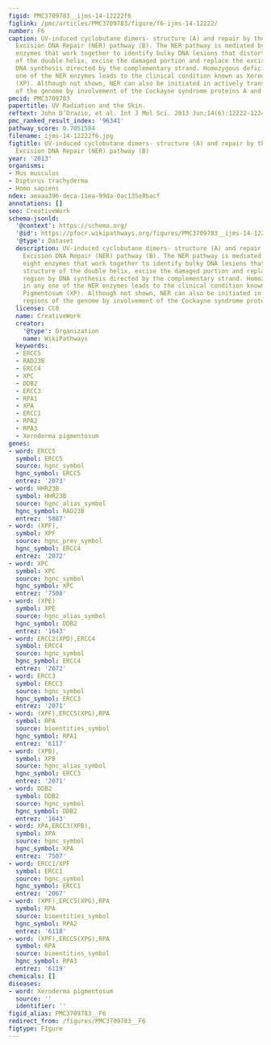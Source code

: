 ```yaml
---
figid: PMC3709783__ijms-14-12222f6
figlink: /pmc/articles/PMC3709783/figure/f6-ijms-14-12222/
number: F6
caption: UV-induced cyclobutane dimers- structure (A) and repair by the Nucleotide
  Excision DNA Repair (NER) pathway (B). The NER pathway is mediated by at least eight
  enzymes that work together to identify bulky DNA lesions that distort the structure
  of the double helix, excise the damaged portion and replace the excised region by
  DNA synthesis directed by the complementary strand. Homozygous deficiency in any
  one of the NER enzymes leads to the clinical condition known as Xeroderma Pigmentosum
  (XP). Although not shown, NER can also be initiated in actively transcribed regions
  of the genome by involvement of the Cockayne syndrome proteins A and B.
pmcid: PMC3709783
papertitle: UV Radiation and the Skin.
reftext: John D’Orazio, et al. Int J Mol Sci. 2013 Jun;14(6):12222-12248.
pmc_ranked_result_index: '96341'
pathway_score: 0.7051584
filename: ijms-14-12222f6.jpg
figtitle: UV-induced cyclobutane dimers- structure (A) and repair by the Nucleotide
  Excision DNA Repair (NER) pathway (B)
year: '2013'
organisms:
- Mus musculus
- Dipturus trachyderma
- Homo sapiens
ndex: aeaaa396-deca-11ea-99da-0ac135e8bacf
annotations: []
seo: CreativeWork
schema-jsonld:
  '@context': https://schema.org/
  '@id': https://pfocr.wikipathways.org/figures/PMC3709783__ijms-14-12222f6.html
  '@type': Dataset
  description: UV-induced cyclobutane dimers- structure (A) and repair by the Nucleotide
    Excision DNA Repair (NER) pathway (B). The NER pathway is mediated by at least
    eight enzymes that work together to identify bulky DNA lesions that distort the
    structure of the double helix, excise the damaged portion and replace the excised
    region by DNA synthesis directed by the complementary strand. Homozygous deficiency
    in any one of the NER enzymes leads to the clinical condition known as Xeroderma
    Pigmentosum (XP). Although not shown, NER can also be initiated in actively transcribed
    regions of the genome by involvement of the Cockayne syndrome proteins A and B.
  license: CC0
  name: CreativeWork
  creator:
    '@type': Organization
    name: WikiPathways
  keywords:
  - ERCC5
  - RAD23B
  - ERCC4
  - XPC
  - DDB2
  - ERCC3
  - RPA1
  - XPA
  - ERCC1
  - RPA2
  - RPA3
  - Xeroderma pigmentosum
genes:
- word: ERCC5
  symbol: ERCC5
  source: hgnc_symbol
  hgnc_symbol: ERCC5
  entrez: '2073'
- word: HHR23B
  symbol: HHR23B
  source: hgnc_alias_symbol
  hgnc_symbol: RAD23B
  entrez: '5887'
- word: (XPF),
  symbol: XPF
  source: hgnc_prev_symbol
  hgnc_symbol: ERCC4
  entrez: '2072'
- word: XPC
  symbol: XPC
  source: hgnc_symbol
  hgnc_symbol: XPC
  entrez: '7508'
- word: (XPE)
  symbol: XPE
  source: hgnc_alias_symbol
  hgnc_symbol: DDB2
  entrez: '1643'
- word: ERCC2(XPD),ERCC4
  symbol: ERCC4
  source: hgnc_symbol
  hgnc_symbol: ERCC4
  entrez: '2072'
- word: ERCC3
  symbol: ERCC3
  source: hgnc_symbol
  hgnc_symbol: ERCC3
  entrez: '2071'
- word: (XPF),ERCC5(XPG),RPA
  symbol: RPA
  source: bioentities_symbol
  hgnc_symbol: RPA1
  entrez: '6117'
- word: (XPB),
  symbol: XPB
  source: hgnc_alias_symbol
  hgnc_symbol: ERCC3
  entrez: '2071'
- word: DDB2
  symbol: DDB2
  source: hgnc_symbol
  hgnc_symbol: DDB2
  entrez: '1643'
- word: XPA,ERCC3(XPB),
  symbol: XPA
  source: hgnc_symbol
  hgnc_symbol: XPA
  entrez: '7507'
- word: ERCC1/XPF
  symbol: ERCC1
  source: hgnc_symbol
  hgnc_symbol: ERCC1
  entrez: '2067'
- word: (XPF),ERCC5(XPG),RPA
  symbol: RPA
  source: bioentities_symbol
  hgnc_symbol: RPA2
  entrez: '6118'
- word: (XPF),ERCC5(XPG),RPA
  symbol: RPA
  source: bioentities_symbol
  hgnc_symbol: RPA3
  entrez: '6119'
chemicals: []
diseases:
- word: Xeroderma pigmentosum
  source: ''
  identifier: ''
figid_alias: PMC3709783__F6
redirect_from: /figures/PMC3709783__F6
figtype: Figure
---
```

